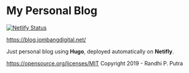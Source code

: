 # My Personal Blog

[![Netlify Status](https://api.netlify.com/api/v1/badges/0e966600-fb7a-4e28-b60d-d1067a00eddf/deploy-status)](https://app.netlify.com/sites/affectionate-franklin-bf7b54/deploys)

https://blog.jombangdigital.net/

Just personal blog using **Hugo**, deployed automatically on **Netifly**.



https://opensource.org/licenses/MIT
Copyright 2019 - Randhi P. Putra
